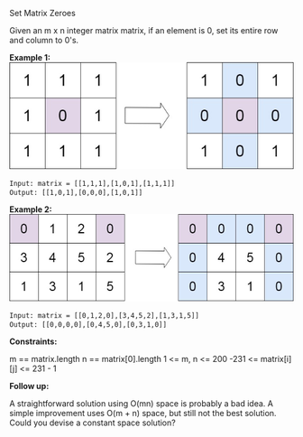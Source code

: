 Set Matrix Zeroes

Given an m x n integer matrix matrix, if an element is 0, set its entire row and column to 0's.

**Example 1:**
![](img/mat1.jpg)
```
Input: matrix = [[1,1,1],[1,0,1],[1,1,1]]
Output: [[1,0,1],[0,0,0],[1,0,1]]
```

**Example 2:**
![](img/mat2.jpg)
```
Input: matrix = [[0,1,2,0],[3,4,5,2],[1,3,1,5]]
Output: [[0,0,0,0],[0,4,5,0],[0,3,1,0]]
```


**Constraints:**

m == matrix.length
n == matrix[0].length
1 <= m, n <= 200
-231 <= matrix[i][j] <= 231 - 1
 

**Follow up:**

A straightforward solution using O(mn) space is probably a bad idea.
A simple improvement uses O(m + n) space, but still not the best solution.
Could you devise a constant space solution?